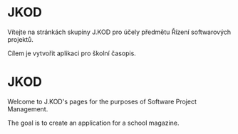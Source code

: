# JKOD

Vítejte na stránkách skupiny J.KOD pro účely předmětu Řízení softwarových projektů.

Cílem je vytvořit aplikaci pro školní časopis.

# JKOD

Welcome to J.KOD's pages for the purposes of Software Project Management.

The goal is to create an application for a school magazine.
